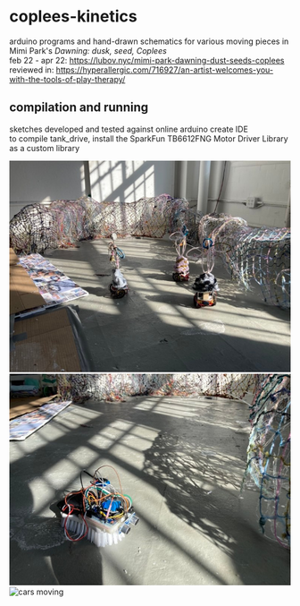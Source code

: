 ﻿# coplees-kinetics

arduino programs and hand-drawn schematics for various moving pieces in Mimi Park's *Dawning: dusk, seed, Coplees* <br>
feb 22 - apr 22: https://lubov.nyc/mimi-park-dawning-dust-seeds-coplees <br>
reviewed in: https://hyperallergic.com/716927/an-artist-welcomes-you-with-the-tools-of-play-therapy/

## compilation and running
sketches developed and tested against online arduino create IDE <br>
to compile tank_drive, install the SparkFun TB6612FNG Motor Driver Library as a custom library <br>

![cars](./media/rc_cars.jpg)
![bristle bot](./media/bristle_bot.jpg)
![cars moving](./media/cars_moving.gif)
